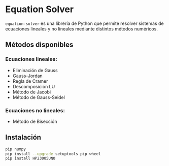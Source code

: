 # Equation Solver

`equation-solver` es una librería de Python que permite resolver sistemas de ecuaciones lineales y no lineales mediante distintos métodos numéricos.

## Métodos disponibles

### Ecuaciones lineales:
- Eliminación de Gauss
- Gauss-Jordan
- Regla de Cramer
- Descomposición LU
- Método de Jacobi
- Método de Gauss-Seidel

### Ecuaciones no lineales:
- Método de Bisección

## Instalación
```bash
pip numpy
pip install --upgrade setuptools pip wheel
pip install HP23005UNO
